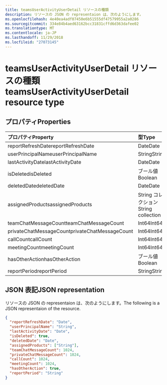```yaml
---
title: teamsUserActivityUserDetail リソースの種類
description: リソースの JSON の representaion は、次のようにします。
ms.openlocfilehash: 4e40ea4adf07450e6b51555df47579955a2a0286
ms.sourcegitcommit: 334e84b4aed63162bcc31831cffd6d363dafee02
ms.translationtype: MT
ms.contentlocale: ja-JP
ms.lasthandoff: 11/29/2018
ms.locfileid: "27073145"
---
```

# <a name="teamsuseractivityuserdetail-resource-type"></a><span data-ttu-id="93937-103">teamsUserActivityUserDetail リソースの種類</span><span class="sxs-lookup"><span data-stu-id="93937-103">teamsUserActivityUserDetail resource type</span></span>

## <a name="properties"></a><span data-ttu-id="93937-104">プロパティ</span><span class="sxs-lookup"><span data-stu-id="93937-104">Properties</span></span>

| <span data-ttu-id="93937-105">プロパティ</span><span class="sxs-lookup"><span data-stu-id="93937-105">Property</span></span>                | <span data-ttu-id="93937-106">型</span><span class="sxs-lookup"><span data-stu-id="93937-106">Type</span></span>              |
| :---------------------- | :---------------- |
| <span data-ttu-id="93937-107">reportRefreshDate</span><span class="sxs-lookup"><span data-stu-id="93937-107">reportRefreshDate</span></span>       | <span data-ttu-id="93937-108">Date</span><span class="sxs-lookup"><span data-stu-id="93937-108">Date</span></span>              |
| <span data-ttu-id="93937-109">userPrincipalName</span><span class="sxs-lookup"><span data-stu-id="93937-109">userPrincipalName</span></span>       | <span data-ttu-id="93937-110">String</span><span class="sxs-lookup"><span data-stu-id="93937-110">String</span></span>            |
| <span data-ttu-id="93937-111">lastActivityDate</span><span class="sxs-lookup"><span data-stu-id="93937-111">lastActivityDate</span></span>        | <span data-ttu-id="93937-112">Date</span><span class="sxs-lookup"><span data-stu-id="93937-112">Date</span></span>              |
| <span data-ttu-id="93937-113">isDeleted</span><span class="sxs-lookup"><span data-stu-id="93937-113">isDeleted</span></span>               | <span data-ttu-id="93937-114">ブール値</span><span class="sxs-lookup"><span data-stu-id="93937-114">Boolean</span></span>           |
| <span data-ttu-id="93937-115">deletedDate</span><span class="sxs-lookup"><span data-stu-id="93937-115">deletedDate</span></span>             | <span data-ttu-id="93937-116">Date</span><span class="sxs-lookup"><span data-stu-id="93937-116">Date</span></span>              |
| <span data-ttu-id="93937-117">assignedProducts</span><span class="sxs-lookup"><span data-stu-id="93937-117">assignedProducts</span></span>        | <span data-ttu-id="93937-118">String コレクション</span><span class="sxs-lookup"><span data-stu-id="93937-118">String collection</span></span> |
| <span data-ttu-id="93937-119">teamChatMessageCount</span><span class="sxs-lookup"><span data-stu-id="93937-119">teamChatMessageCount</span></span>    | <span data-ttu-id="93937-120">Int64</span><span class="sxs-lookup"><span data-stu-id="93937-120">Int64</span></span>             |
| <span data-ttu-id="93937-121">privateChatMessageCount</span><span class="sxs-lookup"><span data-stu-id="93937-121">privateChatMessageCount</span></span> | <span data-ttu-id="93937-122">Int64</span><span class="sxs-lookup"><span data-stu-id="93937-122">Int64</span></span>             |
| <span data-ttu-id="93937-123">callCount</span><span class="sxs-lookup"><span data-stu-id="93937-123">callCount</span></span>               | <span data-ttu-id="93937-124">Int64</span><span class="sxs-lookup"><span data-stu-id="93937-124">Int64</span></span>             |
| <span data-ttu-id="93937-125">meetingCount</span><span class="sxs-lookup"><span data-stu-id="93937-125">meetingCount</span></span>            | <span data-ttu-id="93937-126">Int64</span><span class="sxs-lookup"><span data-stu-id="93937-126">Int64</span></span>             |
| <span data-ttu-id="93937-127">hasOtherAction</span><span class="sxs-lookup"><span data-stu-id="93937-127">hasOtherAction</span></span>          | <span data-ttu-id="93937-128">ブール値</span><span class="sxs-lookup"><span data-stu-id="93937-128">Boolean</span></span>           |
| <span data-ttu-id="93937-129">reportPeriod</span><span class="sxs-lookup"><span data-stu-id="93937-129">reportPeriod</span></span>            | <span data-ttu-id="93937-130">String</span><span class="sxs-lookup"><span data-stu-id="93937-130">String</span></span>            |

## <a name="json-representation"></a><span data-ttu-id="93937-131">JSON 表記</span><span class="sxs-lookup"><span data-stu-id="93937-131">JSON representation</span></span>

<span data-ttu-id="93937-132">リソースの JSON の representaion は、次のようにします。</span><span class="sxs-lookup"><span data-stu-id="93937-132">The following is a JSON representaion of the resource.</span></span>

<!-- {
  "blockType": "resource",
  "@odata.type": "microsoft.graph.teamsUserActivityUserDetail"
} -->

```json
{
  "reportRefreshDate": "Date", 
  "userPrincipalName": "String", 
  "lastActivityDate": "Date", 
  "isDeleted": true, 
  "deletedDate": "Date", 
  "assignedProducts": ["String"],
  "teamChatMessageCount": 1024, 
  "privateChatMessageCount": 1024, 
  "callCount": 1024, 
  "meetingCount": 1024, 
  "hasOtherAction": true, 
  "reportPeriod": "String"
}
```

